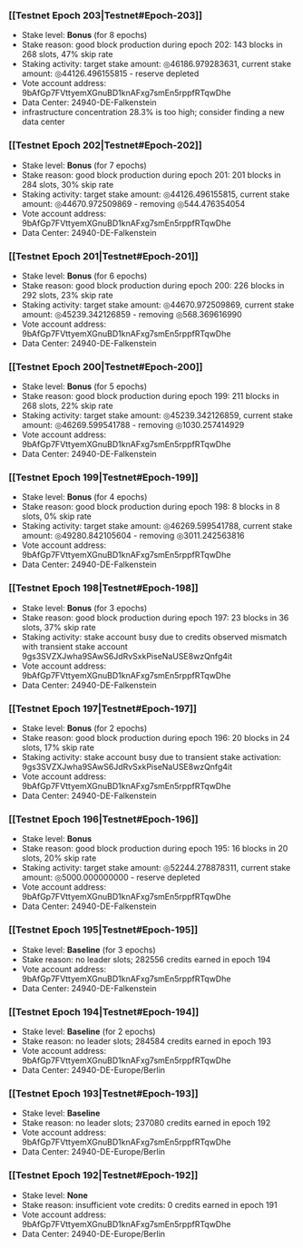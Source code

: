### [[Testnet Epoch 203|Testnet#Epoch-203]]
* Stake level: **Bonus** (for 8 epochs)
* Stake reason: good block production during epoch 202: 143 blocks in 268 slots, 47% skip rate
* Staking activity: target stake amount: ◎46186.979283631, current stake amount: ◎44126.496155815 - reserve depleted
* Vote account address: 9bAfGp7FVttyemXGnuBD1knAFxg7smEn5rppfRTqwDhe
* Data Center: 24940-DE-Falkenstein
* infrastructure concentration 28.3% is too high; consider finding a new data center
### [[Testnet Epoch 202|Testnet#Epoch-202]]
* Stake level: **Bonus** (for 7 epochs)
* Stake reason: good block production during epoch 201: 201 blocks in 284 slots, 30% skip rate
* Staking activity: target stake amount: ◎44126.496155815, current stake amount: ◎44670.972509869 - removing ◎544.476354054
* Vote account address: 9bAfGp7FVttyemXGnuBD1knAFxg7smEn5rppfRTqwDhe
* Data Center: 24940-DE-Falkenstein
### [[Testnet Epoch 201|Testnet#Epoch-201]]
* Stake level: **Bonus** (for 6 epochs)
* Stake reason: good block production during epoch 200: 226 blocks in 292 slots, 23% skip rate
* Staking activity: target stake amount: ◎44670.972509869, current stake amount: ◎45239.342126859 - removing ◎568.369616990
* Vote account address: 9bAfGp7FVttyemXGnuBD1knAFxg7smEn5rppfRTqwDhe
* Data Center: 24940-DE-Falkenstein
### [[Testnet Epoch 200|Testnet#Epoch-200]]
* Stake level: **Bonus** (for 5 epochs)
* Stake reason: good block production during epoch 199: 211 blocks in 268 slots, 22% skip rate
* Staking activity: target stake amount: ◎45239.342126859, current stake amount: ◎46269.599541788 - removing ◎1030.257414929
* Vote account address: 9bAfGp7FVttyemXGnuBD1knAFxg7smEn5rppfRTqwDhe
* Data Center: 24940-DE-Falkenstein
### [[Testnet Epoch 199|Testnet#Epoch-199]]
* Stake level: **Bonus** (for 4 epochs)
* Stake reason: good block production during epoch 198: 8 blocks in 8 slots, 0% skip rate
* Staking activity: target stake amount: ◎46269.599541788, current stake amount: ◎49280.842105604 - removing ◎3011.242563816
* Vote account address: 9bAfGp7FVttyemXGnuBD1knAFxg7smEn5rppfRTqwDhe
* Data Center: 24940-DE-Falkenstein
### [[Testnet Epoch 198|Testnet#Epoch-198]]
* Stake level: **Bonus** (for 3 epochs)
* Stake reason: good block production during epoch 197: 23 blocks in 36 slots, 37% skip rate
* Staking activity: stake account busy due to credits observed mismatch with transient stake account 9gs3SVZXJwha9SAwS6JdRvSxkPiseNaUSE8wzQnfg4it
* Vote account address: 9bAfGp7FVttyemXGnuBD1knAFxg7smEn5rppfRTqwDhe
* Data Center: 24940-DE-Falkenstein
### [[Testnet Epoch 197|Testnet#Epoch-197]]
* Stake level: **Bonus** (for 2 epochs)
* Stake reason: good block production during epoch 196: 20 blocks in 24 slots, 17% skip rate
* Staking activity: stake account busy due to transient stake activation: 9gs3SVZXJwha9SAwS6JdRvSxkPiseNaUSE8wzQnfg4it
* Vote account address: 9bAfGp7FVttyemXGnuBD1knAFxg7smEn5rppfRTqwDhe
* Data Center: 24940-DE-Falkenstein
### [[Testnet Epoch 196|Testnet#Epoch-196]]
* Stake level: **Bonus**
* Stake reason: good block production during epoch 195: 16 blocks in 20 slots, 20% skip rate
* Staking activity: target stake amount: ◎52244.278878311, current stake amount: ◎5000.000000000 - reserve depleted
* Vote account address: 9bAfGp7FVttyemXGnuBD1knAFxg7smEn5rppfRTqwDhe
* Data Center: 24940-DE-Falkenstein
### [[Testnet Epoch 195|Testnet#Epoch-195]]
* Stake level: **Baseline** (for 3 epochs)
* Stake reason: no leader slots; 282556 credits earned in epoch 194
* Vote account address: 9bAfGp7FVttyemXGnuBD1knAFxg7smEn5rppfRTqwDhe
* Data Center: 24940-DE-Falkenstein
### [[Testnet Epoch 194|Testnet#Epoch-194]]
* Stake level: **Baseline** (for 2 epochs)
* Stake reason: no leader slots; 284584 credits earned in epoch 193
* Vote account address: 9bAfGp7FVttyemXGnuBD1knAFxg7smEn5rppfRTqwDhe
* Data Center: 24940-DE-Europe/Berlin
### [[Testnet Epoch 193|Testnet#Epoch-193]]
* Stake level: **Baseline**
* Stake reason: no leader slots; 237080 credits earned in epoch 192
* Vote account address: 9bAfGp7FVttyemXGnuBD1knAFxg7smEn5rppfRTqwDhe
* Data Center: 24940-DE-Europe/Berlin
### [[Testnet Epoch 192|Testnet#Epoch-192]]
* Stake level: **None**
* Stake reason: insufficient vote credits: 0 credits earned in epoch 191
* Vote account address: 9bAfGp7FVttyemXGnuBD1knAFxg7smEn5rppfRTqwDhe
* Data Center: 24940-DE-Europe/Berlin
